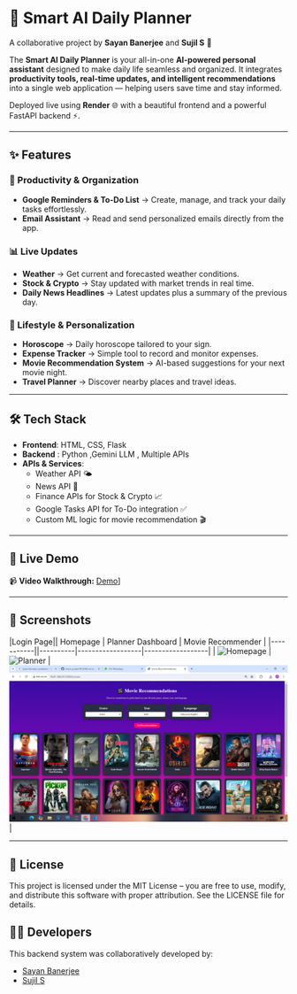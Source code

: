 # 🌟 Smart AI Daily Planner  

A collaborative project by **Sayan Banerjee** and **Sujil S** 🚀  

The **Smart AI Daily Planner** is your all-in-one **AI-powered personal assistant** designed to make daily life seamless and organized. It integrates **productivity tools, real-time updates, and intelligent recommendations** into a single web application — helping users save time and stay informed.  

Deployed live using **Render** 🌐 with a beautiful frontend and a powerful FastAPI backend ⚡.  

---

## ✨ Features  

### 📅 Productivity & Organization  
- **Google Reminders & To-Do List** → Create, manage, and track your daily tasks effortlessly.  
- **Email Assistant** → Read and send personalized emails directly from the app.  

### 📊 Live Updates  
- **Weather** → Get current and forecasted weather conditions.  
- **Stock & Crypto** → Stay updated with market trends in real time.  
- **Daily News Headlines** → Latest updates plus a summary of the previous day.  

### 🔮 Lifestyle & Personalization  
- **Horoscope** → Daily horoscope tailored to your sign.  
- **Expense Tracker** → Simple tool to record and monitor expenses.  
- **Movie Recommendation System** → AI-based suggestions for your next movie night.  
- **Travel Planner** → Discover nearby places and travel ideas.  

---

## 🛠️ Tech Stack  

- **Frontend**: HTML, CSS, Flask  
- **Backend** : Python ,Gemini LLM , Multiple APIs 
- **APIs & Services**:  
  - Weather API 🌤️  
  - News API 📰  
  - Finance APIs for Stock & Crypto 📈  
  - Google Tasks API for To-Do integration ✅  
  - Custom ML logic for movie recommendation 🎬  

---

## 🚀 Live Demo  

📹 **Video Walkthrough:** [Demo](https://drive.google.com/file/d/1cXeE-yiACutR84K9yrXqRja6Cml2YNmj/view?usp=sharing)]  
  

---

## 📸 Screenshots  

|Login Page|| Homepage | Planner Dashboard | Movie Recommender |
|-----------||----------|------------------|------------------|
| ![Homepage](assets/homepage.png) | ![Planner](assets/dashboard.png) | ![Movies](assets/movies.png) |

---

## 📜 License

This project is licensed under the MIT License – you are free to use, modify, and distribute this software with proper attribution.
See the LICENSE
 file for details.

## 👨‍💻 Developers  

This backend system was collaboratively developed by:  
- [Sayan Banerjee](https://github.com/your-github-username)  
- [Sujil S](https://github.com/sujil-github-username)  



